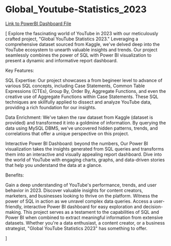 # Global_Youtube-Statistics_2023

[Link to PowerBI Dashboard File](https://drive.google.com/file/d/1l6E1HS2Om5LyMUwBEn4wZ2kOvqY9r667/view)


[ Explore the fascinating world of YouTube in 2023 with our meticulously crafted project, "Global YouTube Statistics 2023." Leveraging a comprehensive dataset sourced from Kaggle, we've delved deep into the YouTube ecosystem to unearth valuable insights and trends. Our project seamlessly combines the power of SQL with Power BI visualization to present a dynamic and informative report dashboard. 

Key Features:

SQL Expertise: Our project showcases a from begineer level to advance of various SQL concepts, including Case Statements, Common Table Expressions (CTEs), Group By, Order By, Aggregate Functions, and even the creative use of Aggregate Functions within Case Statements. These SQL techniques are skillfully applied to dissect and analyze YouTube data, providing a rich foundation for our insights.

Data Enrichment: We've taken the raw dataset from Kaggle (dataset is provided) and transformed it into a goldmine of information. By querying the data using MySQL DBMS, we've uncovered hidden patterns, trends, and correlations that offer a unique perspective on this project.

Interactive Power BI Dashboard: beyond the numbers, Our Power BI visualization takes the insights generated from SQL queries and transforms them into an interactive and visually appealing report dashboard. Dive into the world of YouTube with engaging charts, graphs, and data-driven stories that help you understand the data at a glance.

Benefits:

Gain a deep understanding of YouTube's performance, trends, and user behavior in 2023.
Discover valuable insights for content creators, marketers, and businesses looking to thrive on the platform.
Witness the power of SQL in action as we unravel complex data queries.
Access a user-friendly, interactive Power BI dashboard for easy exploration and decision-making.
This project serves as a testament to the capabilities of SQL and Power BI when combined to extract meaningful information from extensive datasets. Whether you're a data enthusiast, a content creator, or a business strategist, "Global YouTube Statistics 2023" has something to offer.






]
